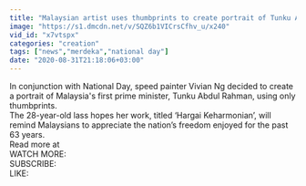 ```yaml
---
title: "Malaysian artist uses thumbprints to create portrait of Tunku Abdul Rahman"
image: "https://s1.dmcdn.net/v/SQZ6b1VICrsCfhv_u/x240"
vid_id: "x7vtspx"
categories: "creation"
tags: ["news","merdeka","national day"]
date: "2020-08-31T21:18:06+03:00"
---
```

In conjunction with National Day, speed painter Vivian Ng decided to create a portrait of Malaysia's first prime minister, Tunku Abdul Rahman, using only thumbprints.  <br>The 28-year-old lass hopes her work, titled ‘Hargai Keharmonian’, will remind Malaysians to appreciate the nation’s freedom enjoyed for the past 63 years.  <br>Read more at   <br>WATCH MORE:   <br>SUBSCRIBE:   <br>LIKE: 
